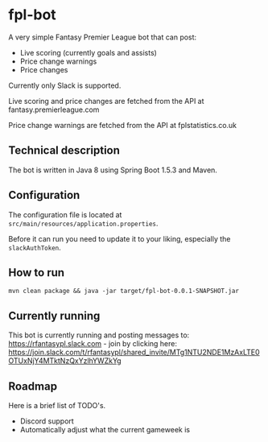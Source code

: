 # fpl-bot

A very simple Fantasy Premier League bot that can post:
* Live scoring (currently goals and assists)
* Price change warnings
* Price changes

Currently only Slack is supported.

Live scoring and price changes are fetched from the API at fantasy.premierleague.com

Price change warnings are fetched from the API at fplstatistics.co.uk

## Technical description

The bot is written in Java 8 using Spring Boot 1.5.3 and Maven.

## Configuration

The configuration file is located at `src/main/resources/application.properties`.

Before it can run you need to update it to your liking, especially the `slackAuthToken`.

## How to run

`mvn clean package && java -jar target/fpl-bot-0.0.1-SNAPSHOT.jar`

## Currently running
This bot is currently running and posting messages to: https://rfantasypl.slack.com - join by clicking here: https://join.slack.com/t/rfantasypl/shared_invite/MTg1NTU2NDE1MzAxLTE0OTUxNjY4MTktNzQxYzlhYWZkYg

## Roadmap
Here is a brief list of TODO's.

* Discord support
* Automatically adjust what the current gameweek is